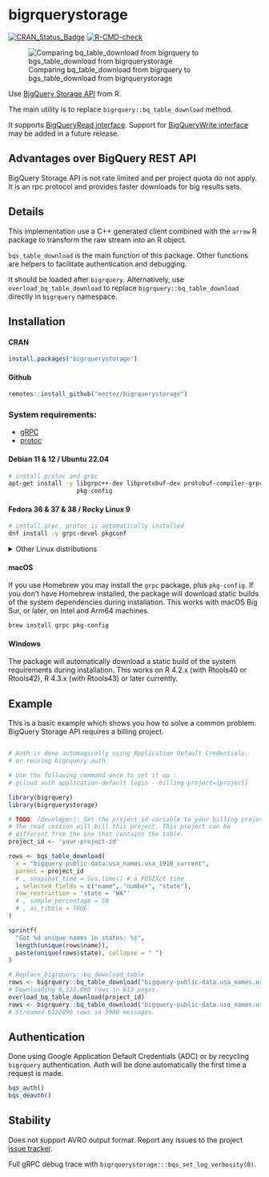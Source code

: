 
<!-- README.md is generated from README.Rmd. Please edit that file -->

# bigrquerystorage

<!-- badges: start -->
[![CRAN_Status_Badge](http://www.r-pkg.org/badges/version/bigrquerystorage)](https://cran.r-project.org/package=bigrquerystorage)
[![R-CMD-check](https://github.com/meztez/bigrquerystorage/actions/workflows/R-CMD-check.yaml/badge.svg)](https://github.com/meztez/bigrquerystorage/actions/workflows/R-CMD-check.yaml)
<!-- badges: end -->

<figure>
<img src="./docs/bigrquerystorage.gif"
alt="Comparing bq_table_download from bigrquery to bgs_table_download from bigrquerystorage" />
<figcaption aria-hidden="true">Comparing bq_table_download from
bigrquery to bgs_table_download from bigrquerystorage</figcaption>
</figure>

Use [BigQuery Storage
API](https://cloud.google.com/bigquery/docs/reference/storage/rpc/google.cloud.bigquery.storage.v1)
from R.

The main utility is to replace `bigrquery::bq_table_download` method.

It supports [BigQueryRead
interface](https://cloud.google.com/bigquery/docs/reference/storage/rpc/google.cloud.bigquery.storage.v1#bigqueryread).
Support for [BigQueryWrite
interface](https://cloud.google.com/bigquery/docs/reference/storage/rpc/google.cloud.bigquery.storage.v1#bigquerywrite)
may be added in a future release.

## Advantages over BigQuery REST API

BigQuery Storage API is not rate limited and per project quota do not
apply. It is an rpc protocol and provides faster downloads for big
results sets.

## Details

This implementation use a C++ generated client combined with the `arrow`
R package to transform the raw stream into an R object.

`bqs_table_download` is the main function of this package. Other
functions are helpers to facilitate authentication and debugging.

It should be loaded after `bigrquery`. Alternatively, use
`overload_bq_table_download` to replace `bigrquery::bq_table_download`
directly in `bigrquery` namespace.

## Installation

#### CRAN

``` r
install.packages("bigrquerystorage")
```

#### Github

``` r
remotes::install_github("meztez/bigrquerystorage")
```

### System requirements:

- [gRPC](https://github.com/grpc/grpc)
- [protoc](https://github.com/protocolbuffers/protobuf)

#### Debian 11 & 12 / Ubuntu 22.04

``` sh
# install protoc and grpc
apt-get install -y libgrpc++-dev libprotobuf-dev protobuf-compiler-grpc \
                   pkg-config
```

#### Fedora 36 & 37 & 38 / Rocky Linux 9

``` sh
# install grpc, protoc is automatically installed
dnf install -y grpc-devel pkgconf
```

<details>
<summary>
Other Linux distributions
</summary>

Please [let us
know](https://github.com/meztez/bigrquerystorage/issues/new/choose) if
these instructions do not work any more.

##### Alpine Linux

``` sh
apk add grpc-dev protobuf-dev re2-dev c-ares-dev
```

Alpine Linux 3.19 and Edge do not work currently, because the
installation of the arrow package fails.

##### Debian 10

Needs the buster-backports repository.

``` sh
echo "deb https://deb.debian.org/debian buster-backports main" >> \
    /etc/apt/sources.list.d/backports.list && \
    apt-get update && \
apt-get install -y 'libgrpc\+\+-dev'/buster-backports \
    protobuf-compiler-grpc/buster-backports \
    libprotobuf-dev/buster-backports \
    protobuf-compiler/buster-backports pkg-config
```

##### OpenSUSE

In OpenSUSE 15.4 and 15.5 the version of the grpc package is tool old,
so installation fails. You can potentially compile a newer version of
grpc from source.

##### Ubuntu 20.04

In Ubuntu 20.04 the version of the grpc package is tool old, so
installation fails. You can potentially compile a newer version of grpc
from source.

##### CentOS 7 & 8 / RHEL 7 & 8

These distros do not have a grpc package. You can potentially compile
grpc from source.

</details>

#### macOS

If you use Homebrew you may install the `grpc` package, plus
`pkg-config`. If you don’t have Homebrew installed, the package will
download static builds of the system dependencies during installation.
This works with macOS Big Sur, or later, on Intel and Arm64 machines.

``` sh
brew install grpc pkg-config
```

#### Windows

The package will automatically download a static build of the system
requirements during installation. This works on R 4.2.x (with Rtools40
or Rtools42), R 4.3.x (with Rtools43) or later currently.

## Example

This is a basic example which shows you how to solve a common problem.
BigQuery Storage API requires a billing project.

``` r

# Auth is done automagically using Application Default Credentials.
# or reusing bigrquery auth.

# Use the following command once to set it up :
# gcloud auth application-default login --billing-project={project}

library(bigrquery)
library(bigrquerystorage)

# TODO: (developer): Set the project_id variable to your billing project.
# The read session will bill this project. This project can be
# different from the one that contains the table.
project_id <- 'your-project-id'

rows <- bqs_table_download(
  x = "bigquery-public-data:usa_names.usa_1910_current",
  parent = project_id
  # , snapshot_time = Sys.time() # a POSIXct time
  , selected_fields = c("name", "number", "state"),
  row_restriction = 'state = "WA"'
  # , sample_percentage = 50
  # , as_tibble = TRUE
)

sprintf(
  "Got %d unique names in states: %s",
  length(unique(rows$name)),
  paste(unique(rows$state), collapse = " ")
)

# Replace bigrquery::bq_download_table
rows <- bigrquery::bq_table_download("bigquery-public-data.usa_names.usa_1910_current")
# Downloading 6,122,890 rows in 613 pages.
overload_bq_table_download(project_id)
rows <- bigrquery::bq_table_download("bigquery-public-data.usa_names.usa_1910_current")
# Streamed 6122890 rows in 5980 messages.
```

## Authentication

Done using Google Application Default Credentials (ADC) or by recycling
`bigrquery` authentication. Auth will be done automatically the first
time a request is made.

``` r
bqs_auth()
bqs_deauth()
```

## Stability

Does not support AVRO output format. Report any issues to the project
[issue
tracker](https://github.com/meztez/bigrquerystorage/issues/new/choose).

Full gRPC debug trace with
`bigrquerystorage:::bqs_set_log_verbosity(0)`.
